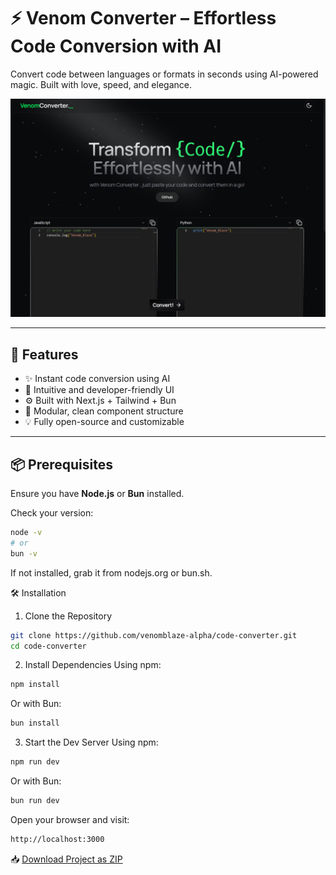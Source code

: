 # ⚡️ Venom Converter – Effortless Code Conversion with AI

Convert code between languages or formats in seconds using AI-powered magic. Built with love, speed, and elegance.  

![Screenshot](public/opengraph-image.jpg)

---

## 🚀 Features

- ✨ Instant code conversion using AI
- 🧠 Intuitive and developer-friendly UI
- ⚙️ Built with Next.js + Tailwind + Bun
- 🧩 Modular, clean component structure
- 💡 Fully open-source and customizable

---

## 📦 Prerequisites

Ensure you have **Node.js** or **Bun** installed.

Check your version:

```bash
node -v
# or
bun -v
```
If not installed, grab it from nodejs.org or bun.sh.

🛠️ Installation
1. Clone the Repository
```bash
git clone https://github.com/venomblaze-alpha/code-converter.git
cd code-converter
```

2. Install Dependencies
Using npm:
```bash
npm install
```
Or with Bun:
```bash
bun install
```

3. Start the Dev Server
Using npm:
```bash
npm run dev
```
Or with Bun:
```bash
bun run dev
```
Open your browser and visit:
```bash
http://localhost:3000
```
📥 [Download Project as ZIP](https://github.com/venomblaze-alpha/code-converter/archive/refs/heads/main.zip)
